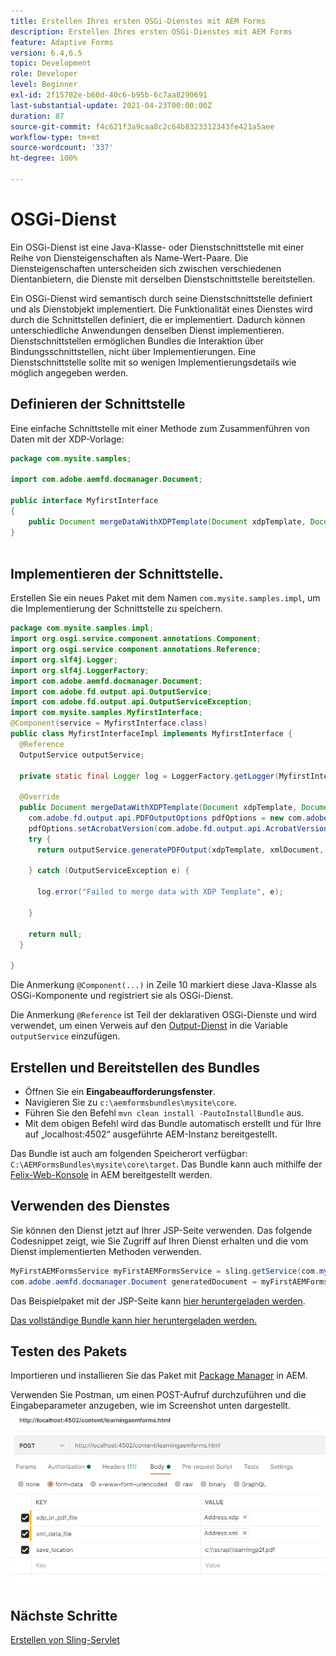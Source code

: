 ```yaml
---
title: Erstellen Ihres ersten OSGi-Dienstes mit AEM Forms
description: Erstellen Ihres ersten OSGi-Dienstes mit AEM Forms
feature: Adaptive Forms
version: 6.4,6.5
topic: Development
role: Developer
level: Beginner
exl-id: 2f15782e-b60d-40c6-b95b-6c7aa8290691
last-substantial-update: 2021-04-23T00:00:00Z
duration: 87
source-git-commit: f4c621f3a9caa8c2c64b8323312343fe421a5aee
workflow-type: tm+mt
source-wordcount: '337'
ht-degree: 100%

---
```


# OSGi-Dienst

Ein OSGi-Dienst ist eine Java-Klasse- oder Dienstschnittstelle mit einer Reihe von Diensteigenschaften als Name-Wert-Paare. Die Diensteigenschaften unterscheiden sich zwischen verschiedenen Dientanbietern, die Dienste mit derselben Dienstschnittstelle bereitstellen.

Ein OSGi-Dienst wird semantisch durch seine Dienstschnittstelle definiert und als Dienstobjekt implementiert. Die Funktionalität eines Dienstes wird durch die Schnittstellen definiert, die er implementiert. Dadurch können unterschiedliche Anwendungen denselben Dienst implementieren. Dienstschnittstellen ermöglichen Bundles die Interaktion über Bindungsschnittstellen, nicht über Implementierungen. Eine Dienstschnittstelle sollte mit so wenigen Implementierungsdetails wie möglich angegeben werden.

## Definieren der Schnittstelle

Eine einfache Schnittstelle mit einer Methode zum Zusammenführen von Daten mit der <span class="x x-first x-last">XDP</span>-Vorlage:

```java
package com.mysite.samples;

import com.adobe.aemfd.docmanager.Document;

public interface MyfirstInterface
{
    public Document mergeDataWithXDPTemplate(Document xdpTemplate, Document xmlDocument);
}
 
```

## Implementieren der Schnittstelle.

Erstellen Sie ein neues Paket mit dem Namen `com.mysite.samples.impl`, um die Implementierung der Schnittstelle zu speichern.

```java
package com.mysite.samples.impl;
import org.osgi.service.component.annotations.Component;
import org.osgi.service.component.annotations.Reference;
import org.slf4j.Logger;
import org.slf4j.LoggerFactory;
import com.adobe.aemfd.docmanager.Document;
import com.adobe.fd.output.api.OutputService;
import com.adobe.fd.output.api.OutputServiceException;
import com.mysite.samples.MyfirstInterface;
@Component(service = MyfirstInterface.class)
public class MyfirstInterfaceImpl implements MyfirstInterface {
  @Reference
  OutputService outputService;

  private static final Logger log = LoggerFactory.getLogger(MyfirstInterfaceImpl.class);

  @Override
  public Document mergeDataWithXDPTemplate(Document xdpTemplate, Document xmlDocument) {
    com.adobe.fd.output.api.PDFOutputOptions pdfOptions = new com.adobe.fd.output.api.PDFOutputOptions();
    pdfOptions.setAcrobatVersion(com.adobe.fd.output.api.AcrobatVersion.Acrobat_11);
    try {
      return outputService.generatePDFOutput(xdpTemplate, xmlDocument, pdfOptions);

    } catch (OutputServiceException e) {

      log.error("Failed to merge data with XDP Template", e);

    }

    return null;
  }

}
```

Die Anmerkung `@Component(...)` in Zeile 10 markiert diese Java-Klasse als OSGi-Komponente und registriert sie als OSGi-Dienst.

Die Anmerkung `@Reference` ist Teil der deklarativen OSGi-Dienste und wird verwendet, um einen Verweis auf den [Output-Dienst](https://helpx.adobe.com/de/experience-manager/6-5/forms/javadocs/index.html?com/adobe/fd/output/api/OutputService.html) in die Variable `outputService` einzufügen.


## Erstellen und Bereitstellen des Bundles

* Öffnen Sie ein **Eingabeaufforderungsfenster**.
* Navigieren Sie zu `c:\aemformsbundles\mysite\core`.
* Führen Sie den Befehl `mvn clean install -PautoInstallBundle` aus.
* Mit dem obigen Befehl wird das Bundle automatisch erstellt und für Ihre auf „localhost:4502“ ausgeführte AEM-Instanz bereitgestellt.

Das Bundle ist auch am folgenden Speicherort verfügbar: `C:\AEMFormsBundles\mysite\core\target`. Das Bundle kann auch mithilfe der [Felix-Web-Konsole](http://localhost:4502/system/console/bundles) in AEM bereitgestellt werden.

## Verwenden des Dienstes

Sie können den Dienst jetzt auf Ihrer JSP-Seite verwenden. Das folgende Codesnippet zeigt, wie Sie Zugriff auf Ihren Dienst erhalten und die vom Dienst implementierten Methoden verwenden.

```java
MyFirstAEMFormsService myFirstAEMFormsService = sling.getService(com.mysite.samples.MyFirstAEMFormsService.class);
com.adobe.aemfd.docmanager.Document generatedDocument = myFirstAEMFormsService.mergeDataWithXDPTemplate(xdp_or_pdf_template,xmlDocument);
```

Das Beispielpaket mit der JSP-Seite kann [hier heruntergeladen werden](assets/learning_aem_forms.zip).

[Das vollständige Bundle kann hier heruntergeladen werden.](assets/mysite.core-1.0.0-SNAPSHOT.jar)

## Testen des Pakets

Importieren und installieren Sie das Paket mit [Package Manager](http://localhost:4502/crx/packmgr/index.jsp) in AEM.

Verwenden Sie Postman, um einen POST-Aufruf durchzuführen und die Eingabeparameter anzugeben, wie im Screenshot unten dargestellt.
![Postman](assets/test-service-postman.JPG)

## Nächste Schritte

[Erstellen von Sling-Servlet](./create-servlet.md)

